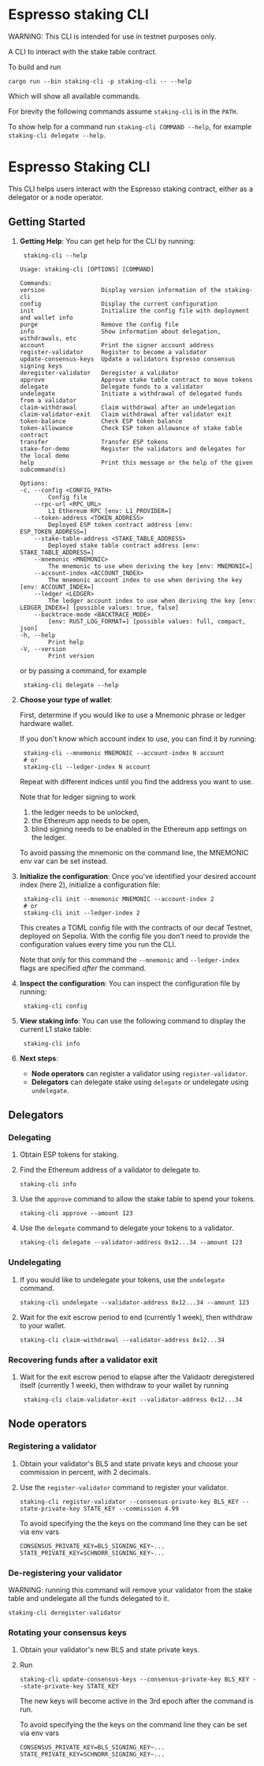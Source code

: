 # Espresso staking CLI

WARNING: This CLI is intended for use in testnet purposes only.

A CLI to interact with the stake table contract.

To build and run

    cargo run --bin staking-cli -p staking-cli -- --help

Which will show all available commands.

For brevity the following commands assume `staking-cli` is in the `PATH`.

To show help for a command run `staking-cli COMMAND --help`, for example `staking-cli delegate --help`.

# Espresso Staking CLI

This CLI helps users interact with the Espresso staking contract, either as a delegator or a node operator.

## Getting Started

1.  **Getting Help**: You can get help for the CLI by running:

         staking-cli --help

    ```
    Usage: staking-cli [OPTIONS] [COMMAND]

    Commands:
    version                Display version information of the staking-cli
    config                 Display the current configuration
    init                   Initialize the config file with deployment and wallet info
    purge                  Remove the config file
    info                   Show information about delegation, withdrawals, etc
    account                Print the signer account address
    register-validator     Register to become a validator
    update-consensus-keys  Update a validators Espresso consensus signing keys
    deregister-validator   Deregister a validator
    approve                Approve stake table contract to move tokens
    delegate               Delegate funds to a validator
    undelegate             Initiate a withdrawal of delegated funds from a validator
    claim-withdrawal       Claim withdrawal after an undelegation
    claim-validator-exit   Claim withdrawal after validator exit
    token-balance          Check ESP token balance
    token-allowance        Check ESP token allowance of stake table contract
    transfer               Transfer ESP tokens
    stake-for-demo         Register the validators and delegates for the local demo
    help                   Print this message or the help of the given subcommand(s)

    Options:
    -c, --config <CONFIG_PATH>
            Config file
        --rpc-url <RPC_URL>
            L1 Ethereum RPC [env: L1_PROVIDER=]
        --token-address <TOKEN_ADDRESS>
            Deployed ESP token contract address [env: ESP_TOKEN_ADDRESS=]
        --stake-table-address <STAKE_TABLE_ADDRESS>
            Deployed stake table contract address [env: STAKE_TABLE_ADDRESS=]
        --mnemonic <MNEMONIC>
            The mnemonic to use when deriving the key [env: MNEMONIC=]
        --account-index <ACCOUNT_INDEX>
            The mnemonic account index to use when deriving the key [env: ACCOUNT_INDEX=]
        --ledger <LEDGER>
            The ledger account index to use when deriving the key [env: LEDGER_INDEX=] [possible values: true, false]
        --backtrace-mode <BACKTRACE_MODE>
            [env: RUST_LOG_FORMAT=] [possible values: full, compact, json]
    -h, --help
            Print help
    -V, --version
            Print version
    ```

    or by passing a command, for example

         staking-cli delegate --help

1.  **Choose your type of wallet**:

    First, determine if you would like to use a Mnemonic phrase or ledger hardware wallet.

    If you don't know which account index to use, you can find it by running:

         staking-cli --mnemonic MNEMONIC --account-index N account
         # or
         staking-cli --ledger-index N account

    Repeat with different indices until you find the address you want to use.

    Note that for ledger signing to work

    1. the ledger needs to be unlocked,
    1. the Ethereum app needs to be open,
    1. blind signing needs to be enabled in the Ethereum app settings on the ledger.

    To avoid passing the mnemonic on the command line, the MNEMONIC env var can be set instead.

1.  **Initialize the configuration**: Once you've identified your desired account index (here 2), initialize a
    configuration file:

         staking-cli init --mnemonic MNEMONIC --account-index 2
         # or
         staking-cli init --ledger-index 2

    This creates a TOML config file with the contracts of our decaf Testnet, deployed on Sepolia. With the config file
    you don't need to provide the configuration values every time you run the CLI.

    Note that only for this command the `--mnemonic` and `--ledger-index` flags are specified _after_ the command.

1.  **Inspect the configuration**: You can inspect the configuration file by running:

         staking-cli config

1.  **View staking info**: You can use the following command to display the current L1 stake table:

         staking-cli info

1.  **Next steps**:
    - **Node operators** can register a validator using `register-validator`.
    - **Delegators** can delegate stake using `delegate` or undelegate using `undelegate`.

## Delegators

### Delegating

1.  Obtain ESP tokens for staking.
1.  Find the Ethereum address of a validator to delegate to.

        staking-cli info

1.  Use the `approve` command to allow the stake table to spend your tokens.

        staking-cli approve --amount 123

1.  Use the `delegate` command to delegate your tokens to a validator.

        staking-cli delegate --validator-address 0x12...34 --amount 123

### Undelegating

1.  If you would like to undelegate your tokens, use the `undelegate` command.

        staking-cli undelegate --validator-address 0x12...34 --amount 123

1.  Wait for the exit escrow period to end (currently 1 week), then withdraw to your wallet.

        staking-cli claim-withdrawal --validator-address 0x12...34

### Recovering funds after a validator exit

1.  Wait for the exit escrow period to elapse after the Validaotr deregistered itself (currently 1 week), then withdraw
    to your wallet by running

         staking-cli claim-validator-exit --validator-address 0x12...34

## Node operators

### Registering a validator

1.  Obtain your validator's BLS and state private keys and choose your commission in percent, with 2 decimals.
1.  Use the `register-validator` command to register your validator.

        staking-cli register-validator --consensus-private-key BLS_KEY --state-private-key STATE_KEY --commission 4.99

    To avoid specifying the the keys on the command line they can be set via env vars

    ```
    CONSENSUS_PRIVATE_KEY=BLS_SIGNING_KEY~...
    STATE_PRIVATE_KEY=SCHNORR_SIGNING_KEY~...
    ```

### De-registering your validator

WARNING: running this command will remove your validator from the stake table and undelegate all the funds delegated to
it.

    staking-cli deregister-validator

### Rotating your consensus keys

1.  Obtain your validator's new BLS and state private keys.
1.  Run

        staking-cli update-consensus-keys --consensus-private-key BLS_KEY --state-private-key STATE_KEY

    The new keys will become active in the 3rd epoch after the command is run.

    To avoid specifying the the keys on the command line they can be set via env vars

    ```
    CONSENSUS_PRIVATE_KEY=BLS_SIGNING_KEY~...
    STATE_PRIVATE_KEY=SCHNORR_SIGNING_KEY~...
    ```
